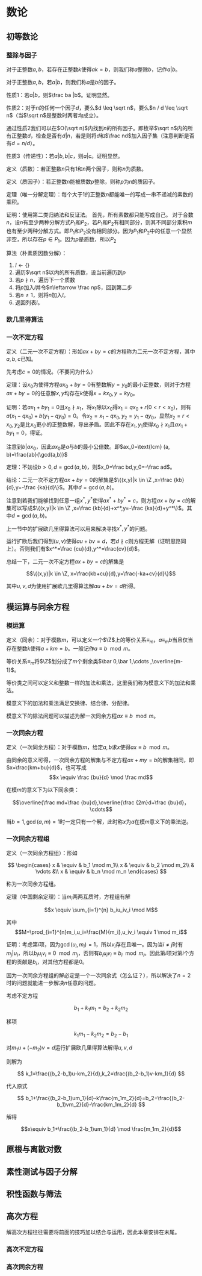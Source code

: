 # 数论

## 初等数论

### 整除与因子

对于正整数$a,b$，若存在正整数$k$使得$ak=b$，则我们称$a$整除$b$，记作$a|b$。

对于正整数$a,b$，若$a|b$，则我们称$a$是$b$的因子。

性质1：若$a|b$，则$\frac ba |b$。证明显然。

性质2：对于$n$的任何一个因子$d$，要么$d \leq \sqrt n$，要么$n / d \leq \sqrt n$（当$\sqrt n$是整数时两者均成立）。

通过性质2我们可以在$O(\sqrt n)$内找到$n$的所有因子。即枚举$\sqrt n$内的所有正整数$d$，检查是否有$d|n$，若是则将$d$和$\frac nd$加入因子集（注意判断是否有$d = n/d$）。

性质3（传递性）：若$a | b, b | c$，则$a | c$。证明显然。

定义（质数）：若正整数$n$只有$1$和$n$两个因子，则称$n$为质数。

定义（质因子）：若正整数$n$能被质数$p$整除，则称$p$为$n$的质因子。

定理（唯一分解定理）：每个大于$1$的正整数$n$都能唯一的写成一串不递减的素数的乘积。

证明：使用第二类归纳法和反证法。
首先，所有素数都只能写成自己。
对于合数$n$，设$n$有至少两种分解方式$P_1$和$P_2$，若$P_1$和$P_2$有相同部分，则其不同部分乘积$m$也有至少两种分解方式。即$P_1$和$P_2$没有相同部分。因为$P_1$和$P_2$中的任意一个显然非空，所以存在$p\in P_1$。因为$p$是质数，所以$P_2$

算法（朴素质因数分解）：

1. $l \leftarrow \{\}$
2. 遍历$\sqrt n$以内的所有质数，设当前遍历到$p$
3. 若$p\nmid n$，遍历下一个质数
4. 将$p$加入$l$并令$n\leftarrow \frac np$，回到第二步
5. 若$n \neq 1$，则将$n$加入$l$。
6. 返回列表$l$。

### 欧几里得算法

### 一次不定方程

定义（二元一次不定方程）：形如$ax+by=c$的方程称为二元一次不定方程，其中$a,b,c$已知。

先考虑$c=0$的情况。（不要问为什么）

定理：设$x_0$为使得方程$ax_0+by=0$有整数解$y=y_0$的最小正整数，则对于方程$ax+by=0$的任意解$x,y$均存在$k$使得$x=kx_0,y=ky_0$。

证明：若$ax_1+by_1=0$且$x_0\nmid x_1$，将$x_1$除以$x_0$得$x_1=qx_0+r(0< r < x_0)$，则有$a(x_1-qx_0)+b(y_1-qy_0)=0$。令$x_2=x_1-qx_0,y_2=y_1-qy_0$，显然$x_2=r<x_0,y_2$是比$x_0$更小的正整数解，导出矛盾。因此不存在$x_1,y_1$使得$x_0 \nmid x_1$且$ax_1+by_1=0$，得证。

注意到$b|ax_0$，因此$ax_0$是$a$与$b$的最小公倍数。即$ax_0=\text{lcm} (a, b)=\frac{ab}{\gcd(a,b)}$

定理：不妨设$b>0,d = \gcd (a, b)$，则$x_0=\frac bd,y_0=-\frac ad$。

结论：二元一次不定方程$ax+by=0$的解集是$\{(x,y)|k \in \Z ,x=\frac {kb}{d},y=-\frac {ka}{d}\}$。其中$d=\gcd (a,b)$。

注意到若我们能够找到任意一组$x^*, y^*$使得$a x^*+by^*=c$，则方程$ax+by=c$的解集可以写成$\{(x,y)|k \in \Z ,x=\frac {kb}{d}+x^*,y=-\frac {ka}{d}+y^*\}$。其中$d=\gcd (a,b)$。

上一节中的扩展欧几里得算法可以用来解决寻找$x^*,y^*$的问题。

运行扩欧后我们得到$(u,v)$使得$au+bv=d$，若$d \nmid c$则方程无解（证明思路同上）。否则我们有$x^*=\frac {cu}{d},y^*=\frac{cv}{d}$。

总结一下，二元一次不定方程$ax+by=c$的解集是

$$\{(x,y)|k \in \Z, x=\frac{kb+cu}{d},y=\frac{-ka+cv}{d}\}$$

其中$u,v,d$为使用扩展欧几里得算法解$au+bv=d$所得。

## 模运算与同余方程

### 模运算

定义（同余）：对于模数$m$，可以定义一个$\Z$上的等价关系$\equiv_m$，$a \equiv_m b$当且仅当存在整数$k$使得$a+km=b$。一般记作$a \equiv b \mod m$。

等价关系$\equiv_m$将$\Z$划分成了$m$个剩余类$\bar 0,\bar 1,\cdots ,\overline{m-1}$。

等价类之间可以定义和整数一样的加法和乘法，这里我们称为模意义下的加法和乘法。

模意义下的加法和乘法满足交换律、结合律、分配律。

模意义下的除法问题可以描述为解一次同余方程$ax \equiv b \mod m$。

### 一次同余方程

定义（一次同余方程）：对于模数$m$，给定$a,b$求$x$使得$ax \equiv b \mod m$。

由同余的意义可得，一次同余方程的解集与不定方程$ax + my = b$的解集相同，即$x=\frac{km+bu}{d}$，也可写成$$x \equiv \frac {bu}{d} \mod \frac md$$

在模$m$的意义下为以下同余类：

$$\overline{\frac md+\frac {bu}d},\overline{\frac {2m}d+\frac {bu}d}，\cdots$$

当$b=1,\gcd(a,m)=1$时一定只有一个解，此时称$x$为$a$在模$m$意义下的乘法逆。

### 一次同余方程组

定义（一次同余方程组）：形如

$$
\begin{cases}
x & \equiv & b_1 \mod m_1\\
x & \equiv & b_2 \mod m_2\\
& \vdots &\\
x & \equiv & b_n \mod m_n
\end{cases}
$$

称为一次同余方程组。

定理（中国剩余定理）：当$m_i$两两互质时，方程组有解

$$x \equiv \sum_{i=1}^{n} b_iu_iv_i \mod M$$

其中$$M=\prod_{i=1}^{n}m_i,u_i=\frac{M}{m_i},u_iv_i \equiv 1 \mod m_i$$

证明：考虑第$i$项，因为$\gcd(u_i, m_i)=1$，所以$v_i$存在且唯一。因为当$i \neq j$时有$m_j|u_i$，所以$b_iu_iv_i \equiv 0 \mod m_j$，否则有$b_iu_iv_i \equiv b_i \mod m_i$。因此第$i$项对第$i$个方程的贡献是$b_i$，对其他方程都是$0$。

因为一次同余方程组的解必定是一个一次同余式（怎么证？），所以解决了$n=2$时的问题就能进一步解决$n$任意的问题。

考虑不定方程

$$
b_1+k_1m_1=b_2+k_2m_2
$$

移项

$$
k_1m_1-k_2m_2=b_2-b_1
$$

对$m_1u+(-m_2)v=d$运行扩展欧几里得算法解得$u,v,d$

则解为

$$
k_1=\frac{(b_2-b_1)u-km_2}{d},k_2=\frac{(b_2-b_1)v-km_1}{d}
$$

代入原式

$$
b_1+\frac{(b_2-b_1)um_1}{d}-k\frac{m_1m_2}{d}=b_2+\frac{(b_2-b_1)vm_2}{d}-\frac{km_1m_2}{d}
$$

解得

$$x\equiv b_1+\frac{(b_2-b_1)um_1}{d} \mod \frac{m_1m_2}{d}$$

## 原根与离散对数

## 素性测试与因子分解

## 积性函数与筛法

## 高次方程

解高次方程往往需要将前面的技巧加以结合与运用，因此本章安排在末尾。

### 高次不定方程

### 高次同余方程
